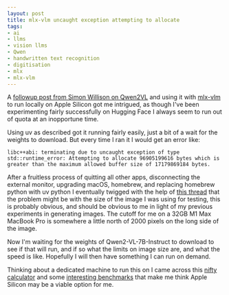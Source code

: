```yaml
---
layout: post
title: mlx-vlm uncaught exception attempting to allocate
tags:
- ai
- llms
- vision llms
- Qwen
- handwritten text recognition
- digitisation
- mlx
- mlx-vlm
---
```


A [followup post from Simon Willison on Qwen2VL](https://simonwillison.net/2024/Sep/29/mlx-vlm/) and using it with [mlx-vlm](https://github.com/Blaizzy/mlx-vlm) to run locally on Apple Silicon got me intrigued, as though I've been experimenting fairly successfully on Hugging Face I always seem to run out of quota at an inopportune time.

Using uv as described got it running fairly easily, just a bit of a wait for the weights to download. But every time I ran it I would get an error like:

```
libc++abi: terminating due to uncaught exception of type std::runtime_error: Attempting to allocate 96905199616 bytes which is greater than the maximum allowed buffer size of 17179869184 bytes.
```

After a fruitless process of quitting all other apps, disconnecting the external monitor, upgrading macOS, homebrew, and replacing homebrew python with uv python I eventually twigged with the help of [this thread](https://github.com/ml-explore/mlx-swift-examples/issues/106) that the problem might be with the size of the image I was using for testing, this is probably obvious, and should be obvious to me in light of my previous experiments in generating images. The cutoff for me on a 32GB M1 Max MacBook Pro is somewhere a little north of 2000 pixels on the long side of the image.

Now I'm waiting for the weights of Qwen2-VL-7B-Instruct to download to see if that will run, and if so what the limits on image size are, and what the speed is like. Hopefully I will then have something I can run on demand.

Thinking about a dedicated machine to run this on I came across this [nifty calculator](https://llm-calc.rayfernando.ai) and some [interesting benchmarks](https://github.com/XiongjieDai/GPU-Benchmarks-on-LLM-Inference) that make me think Apple Silicon may be a viable option for me.
